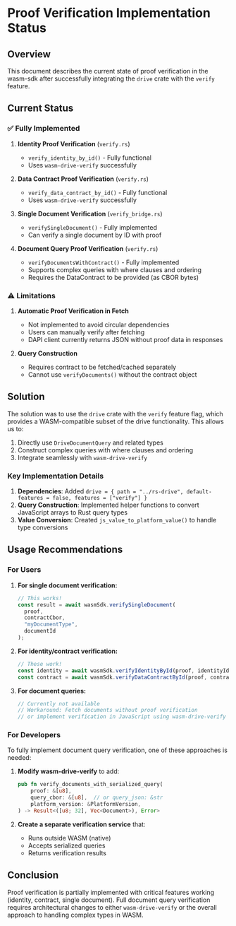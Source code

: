 # Proof Verification Implementation Status

## Overview

This document describes the current state of proof verification in the wasm-sdk after successfully integrating the `drive` crate with the `verify` feature.

## Current Status

### ✅ Fully Implemented

1. **Identity Proof Verification** (`verify.rs`)
   - `verify_identity_by_id()` - Fully functional
   - Uses `wasm-drive-verify` successfully

2. **Data Contract Proof Verification** (`verify.rs`)
   - `verify_data_contract_by_id()` - Fully functional
   - Uses `wasm-drive-verify` successfully

3. **Single Document Verification** (`verify_bridge.rs`)
   - `verifySingleDocument()` - Fully implemented
   - Can verify a single document by ID with proof

4. **Document Query Proof Verification** (`verify.rs`)
   - `verifyDocumentsWithContract()` - Fully implemented
   - Supports complex queries with where clauses and ordering
   - Requires the DataContract to be provided (as CBOR bytes)

### ⚠️ Limitations

1. **Automatic Proof Verification in Fetch**
   - Not implemented to avoid circular dependencies
   - Users can manually verify after fetching
   - DAPI client currently returns JSON without proof data in responses

2. **Query Construction**
   - Requires contract to be fetched/cached separately
   - Cannot use `verifyDocuments()` without the contract object

## Solution

The solution was to use the `drive` crate with the `verify` feature flag, which provides a WASM-compatible subset of the drive functionality. This allows us to:

1. Directly use `DriveDocumentQuery` and related types
2. Construct complex queries with where clauses and ordering
3. Integrate seamlessly with `wasm-drive-verify`

### Key Implementation Details

1. **Dependencies**: Added `drive = { path = "../rs-drive", default-features = false, features = ["verify"] }`
2. **Query Construction**: Implemented helper functions to convert JavaScript arrays to Rust query types
3. **Value Conversion**: Created `js_value_to_platform_value()` to handle type conversions

## Usage Recommendations

### For Users

1. **For single document verification:**
   ```typescript
   // This works!
   const result = await wasmSdk.verifySingleDocument(
     proof,
     contractCbor,
     "myDocumentType",
     documentId
   );
   ```

2. **For identity/contract verification:**
   ```typescript
   // These work!
   const identity = await wasmSdk.verifyIdentityById(proof, identityId);
   const contract = await wasmSdk.verifyDataContractById(proof, contractId);
   ```

3. **For document queries:**
   ```typescript
   // Currently not available
   // Workaround: Fetch documents without proof verification
   // or implement verification in JavaScript using wasm-drive-verify directly
   ```

### For Developers

To fully implement document query verification, one of these approaches is needed:

1. **Modify wasm-drive-verify** to add:
   ```rust
   pub fn verify_documents_with_serialized_query(
       proof: &[u8],
       query_cbor: &[u8],  // or query_json: &str
       platform_version: &PlatformVersion,
   ) -> Result<([u8; 32], Vec<Document>), Error>
   ```

2. **Create a separate verification service** that:
   - Runs outside WASM (native)
   - Accepts serialized queries
   - Returns verification results

## Conclusion

Proof verification is partially implemented with critical features working (identity, contract, single document). Full document query verification requires architectural changes to either `wasm-drive-verify` or the overall approach to handling complex types in WASM.